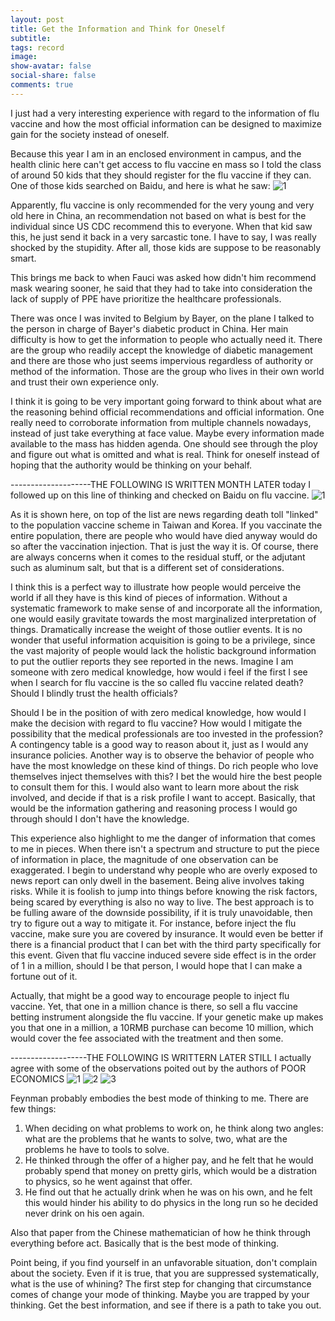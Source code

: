 ```yaml
---
layout: post
title: Get the Information and Think for Oneself
subtitle:
tags: record
image:
show-avatar: false
social-share: false
comments: true
---
```


I just had a very interesting experience with regard to the information of flu vaccine and how the most official information can be designed to maximize gain for the society instead of oneself.

Because this year I am in an enclosed environment in campus, and the health clinic here can't get access to flu vaccine en mass so I told the class of around 50 kids that they should register for the flu vaccine if they can. One of those kids searched on Baidu, and here is what he saw:
![1](/assets/img/flu.png)

Apparently, flu vaccine is only recommended for the very young and very old here in China, an recommendation not based on what is best for the individual since US CDC recommend this to everyone. When that kid saw this, he just send it back in a very sarcastic tone. I have to say, I was really shocked by the stupidity. After all, those kids are suppose to be reasonably smart.

This brings me back to when Fauci was asked how didn't him recommend mask wearing sooner, he said that they had to take into consideration the lack of supply of PPE have prioritize the healthcare professionals.

There was once I was invited to Belgium by Bayer, on the plane I talked to the person in charge of Bayer's diabetic product in China. Her main difficulty is how to get the information to people who actually need it. There are the group who readily accept the knowledge of diabetic management and there are those who just seems impervious regardless of authority or method of the information. Those are the group who lives in their own world and trust their own experience only.

I think it is going to be very important going forward to think about what are the reasoning behind official recommendations and official information. One really need to corroborate information from multiple channels nowadays, instead of just take everything at face value. Maybe every information made available to the mass has hidden agenda. One should see through the ploy and figure out what is omitted and what is real. Think for oneself instead of hoping that the authority would be thinking on your behalf.

--------------------THE FOLLOWING IS WRITTEN MONTH LATER
today I followed up on this line of thinking and checked on Baidu on flu vaccine.
![1](/assets/img/flunews.png)

As it is shown here, on top of the list are news regarding death toll "linked" to the population vaccine scheme in Taiwan and Korea. If you vaccinate the entire population, there are people who would have died anyway would do so after the vaccination injection. That is just the way it is. Of course, there are always concerns when it comes to the residual stuff, or the adjutant such as aluminum salt, but that is a different set of considerations.

I think this is a perfect way to illustrate how people would perceive the world if all they have is this kind of pieces of information. Without a systematic framework to make sense of and incorporate all the information, one would easily gravitate towards the most marginalized interpretation of things. Dramatically increase the weight of those outlier events. It is no wonder that useful information acquisition is going to be a privilege, since the vast majority of people would lack the holistic background information to put the outlier reports they see reported in the news. Imagine I am someone with zero medical knowledge, how would i feel if the first I see when I search for flu vaccine is the so called flu vaccine related death? Should I blindly trust the health officials?

Should I be in the position of with zero medical knowledge, how would I make the decision with regard to flu vaccine? How would I mitigate the possibility that the medical professionals are too invested in the profession? A contingency table is a good way to reason about it, just as I would any insurance policies. Another way is to observe the behavior of people who have the most knowledge on these kind of things. Do rich people who love themselves inject themselves with this? I bet the would hire the best people to consult them for this. I would also want to learn more about the risk involved, and decide if that is a risk profile I want to accept. Basically, that would be the information gathering and reasoning process I would go through should I don't have the knowledge.

This experience also highlight to me the danger of information that comes to me in pieces. When there isn't a spectrum and structure to put the piece of information in place, the magnitude of one observation can be exaggerated. I begin to understand why people who are overly exposed to news report can only dwell in the basement. Being alive involves taking risks. While it is foolish to jump into things before knowing the risk factors, being scared by everything is also no way to live. The best approach is to be fulling aware of the downside possibility, if it is truly unavoidable, then try to figure out a way to mitigate it. For instance, before inject the flu vaccine, make sure you are covered by insurance. It would even be better if there is a financial product that I can bet with the third party specifically for this event. Given that flu vaccine induced severe side effect is in the order of 1 in a million, should I be that person, I would hope that I can make a fortune out of it.

Actually, that might be a good way to encourage people to inject flu vaccine. Yet, that one in a million chance is there, so sell a flu vaccine betting instrument alongside the flu vaccine. If your genetic make up makes you that one in a million, a 10RMB purchase can become 10 million, which would cover the fee associated with the treatment and then some.


-------------------THE FOLLOWING IS WRITTERN LATER STILL
I actually agree with some of the observations poited out by the authors of POOR ECONOMICS
![1](/assets/img/poor1.jpg)
![2](/assets/img/poor2.jpg)
![3](/assets/img/poor1.jpg)

Feynman probably embodies the best mode of thinking to me. There are few things:
1. When deciding on what problems to work on, he think along two angles: what are the problems that he wants to solve, two, what are the problems he have to tools to solve. 
2. He thinked through the offer of a higher pay, and he felt that he would probably spend that money on pretty girls, which would be a distration to physics, so he went against that offer.
3. He find out that he actually drink when he was on his own, and he felt this would hinder his ability to do physics in the long run so he decided never drink on his oen again.

Also that paper from the Chinese mathematician of how he think through everything before act. Basically that is the best mode of thinking. 

Point being, if you find yourself in an unfavorable situation, don't complain about the society. Even if it is true, that you are suppressed systematically, what is the use of whining? The first step for changing that circumstance comes of change your mode of thinking. Maybe you are trapped by your thinking. Get the best information, and see if there is a path to take  you out. 
